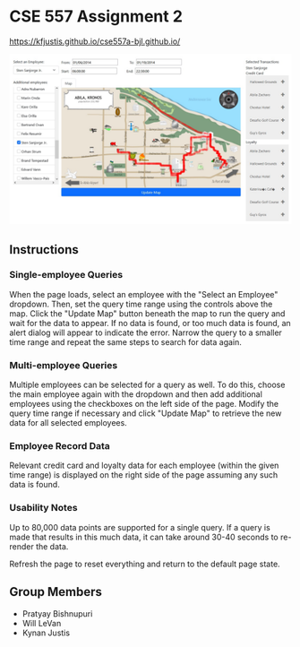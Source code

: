 # CSE 557 Assignment 2
https://kfjustis.github.io/cse557a-bjl.github.io/

![](./docs/query_example.jpg)

## Instructions

### Single-employee Queries
When the page loads, select an employee with the "Select an Employee" dropdown. Then,
set the query time range using the controls above the map. Click the "Update Map" button
beneath the map to run the query and wait for the data to appear. If no data is found, or too
much data is found, an alert dialog will appear to indicate the error. Narrow the query to a
smaller time range and repeat the same steps to search for data again.

### Multi-employee Queries
Multiple employees can be selected for a query as well. To do this, choose the main employee
again with the dropdown and then add additional employees using the checkboxes on the left
side of the page. Modify the query time range if necessary and click "Update Map" to retrieve
the new data for all selected employees.

### Employee Record Data
Relevant credit card and loyalty data for each employee (within the given time range) is
displayed on the right side of the page assuming any such data is found.

### Usability Notes
Up to 80,000 data points are supported for a single query. If a query is made that results in
this much data, it can take around 30-40 seconds to re-render the data.

Refresh the page to reset everything and return to the default page state.

## Group Members

* Pratyay Bishnupuri
* Will LeVan
* Kynan Justis